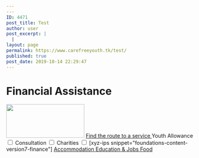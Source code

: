 ```yaml
---
---
ID: 4471
post_title: Test
author: user
post_excerpt: |
  |
layout: page
permalink: https://www.carefreeyouth.tk/test/
published: true
post_date: 2019-10-14 22:29:47
---
```

<h1>Financial Assistance</h1>
<img width="209" height="90" src="https://www.carefreeyouth.tk/wp-content/uploads/2019/06/leaf-free-img.png" alt="">
<a href="https://www.carefreeyouth.tk/financial-assistance-map/" role="button">
Find the route to a service
</a>
<label>Youth Allowance
<input type="checkbox" value="Youth Allowance">
</label>
<label>Consultation
<input type="checkbox" value="Consultation">
</label>
<label>Charities
<input type="checkbox" value="Charities">
</label>
[xyz-ips snippet="foundations-content-version7-finance"]
<a href="https://www.carefreeyouth.tk/accommodation/" role="button">
Accommodation
</a>
<a href="https://www.carefreeyouth.tk/education-jobs/" role="button">
Education &amp; Jobs
</a>
<a href="https://www.carefreeyouth.tk/foods/" role="button">
Food
</a>